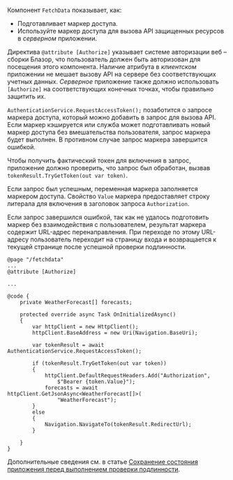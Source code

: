 Компонент `FetchData` показывает, как:

* Подготавливает маркер доступа.
* Используйте маркер доступа для вызова API защищенных ресурсов в *серверном* приложении.

Директива `@attribute [Authorize]` указывает системе авторизации веб – сборки Блазор, что пользователь должен быть авторизован для посещения этого компонента. Наличие атрибута в *клиентском* приложении не мешает вызову API на сервере без соответствующих учетных данных. *Серверное* приложение также должно использовать `[Authorize]` на соответствующих конечных точках, чтобы правильно защитить их.

`AuthenticationService.RequestAccessToken();` позаботится о запросе маркера доступа, который можно добавить в запрос для вызова API. Если маркер кэшируется или служба может подготавливать новый маркер доступа без вмешательства пользователя, запрос маркера будет выполнен. В противном случае запрос маркера завершится ошибкой.

Чтобы получить фактический токен для включения в запрос, приложение должно проверить, что запрос был обработан, вызвав `tokenResult.TryGetToken(out var token)`. 

Если запрос был успешным, переменная маркера заполняется маркером доступа. Свойство `Value` маркера предоставляет строку литерала для включения в заголовок запроса `Authorization`.

Если запрос завершился ошибкой, так как не удалось подготовить маркер без взаимодействия с пользователем, результат маркера содержит URL-адрес перенаправления. При переходе по этому URL-адресу пользователь переходит на страницу входа и возвращается к текущей странице после успешной проверки подлинности.

```razor
@page "/fetchdata"
...
@attribute [Authorize]

...

@code {
    private WeatherForecast[] forecasts;

    protected override async Task OnInitializedAsync()
    {
        var httpClient = new HttpClient();
        httpClient.BaseAddress = new Uri(Navigation.BaseUri);

        var tokenResult = await AuthenticationService.RequestAccessToken();

        if (tokenResult.TryGetToken(out var token))
        {
            httpClient.DefaultRequestHeaders.Add("Authorization", 
                $"Bearer {token.Value}");
            forecasts = await httpClient.GetJsonAsync<WeatherForecast[]>(
                "WeatherForecast");
        }
        else
        {
            Navigation.NavigateTo(tokenResult.RedirectUrl);
        }

    }
}
```

Дополнительные сведения см. в статье [Сохранение состояния приложения перед выполнением проверки подлинности](xref:security/blazor/webassembly/additional-scenarios#save-app-state-before-an-authentication-operation).
